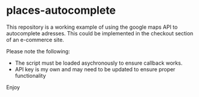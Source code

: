 # places-autocomplete

This repository is a working example of using the google maps API to autocomplete adresses. This could be implemented in the checkout section of an e-commerce site.

Please note the following:

* The script must be loaded asychronously to ensure callback works.
* API key is my own and may need to be updated to ensure proper functionality

Enjoy
